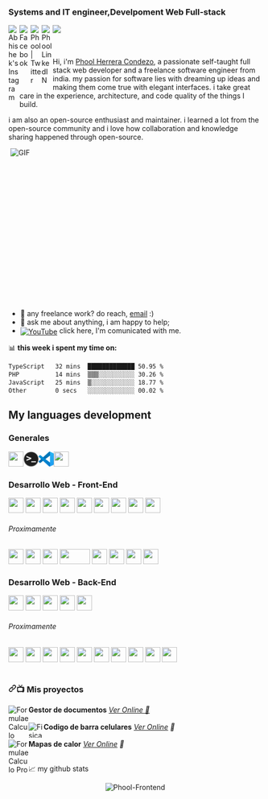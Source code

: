 ### Systems and IT engineer,Develpoment Web Full-stack
<a href="https://www.instagram.com/phooldx/">
  <img align="left" alt="Abhishek's Instagram" width="22px" src="https://raw.githubusercontent.com/hussainweb/hussainweb/main/icons/instagram.png" />
</a>
<a href="https://www.facebook.com/phool.herreracondezo/" rel="nofollow"><img align="left" alt="Facebook" width="22px" src="https://cdn.icon-icons.com/icons2/555/PNG/512/facebook_icon-icons.com_53612.png" data-canonical-src="https://1000marcas.net/wp-content/uploads/2019/11/Instagram-logo.png" style="max-width:100%;">
</a>
<a href="">
  <img align="left" alt="Phool | Twitter" width="22px" src="https://raw.githubusercontent.com/peterthehan/peterthehan/master/assets/twitter.svg" />
</a>
<a href="https://www.linkedin.com/in/phool-antony-herrera-condezo-143004205/">
  <img align="left" alt="Phool LinkedIN" width="22px" src="https://raw.githubusercontent.com/peterthehan/peterthehan/master/assets/linkedin.svg" />
</a>



![](https://visitor-badge.glitch.me/badge?page_id=Phool-Frontend)

<br />

Hi, i'm [Phool Herrera Condezo](https://www.linkedin.com/in/phool-antony-herrera-condezo-143004205/), a passionate self-taught full stack web developer and a freelance software engineer from india. my passion for software lies with dreaming up ideas and making them come true with elegant interfaces. i take great care in the experience, architecture, and code quality of the things I build.

i am also an open-source enthusiast and maintainer. i learned a lot from the open-source community and i love how collaboration and knowledge sharing happened through open-source.


  <img align="right" alt="GIF" src="https://github.com/abhisheknaiidu/abhisheknaiidu/blob/master/code.gif?raw=true" width="500" height="320" />
  
- 💼 any freelance work? do reach, [email](mailto:phool_05@hotmail.com) :)
- 💬 ask me about anything, i am happy to help;
- <a href="https://api.whatsapp.com/send?phone=51928450226&text=Hola!!!%20vi%20tu%20perfil%20de%20Github,%20y%20decidi%20contactarte." rel="nofollow"><img align="center" alt="YouTube" width="22px" src="https://cdn.icon-icons.com/icons2/373/PNG/256/Whatsapp_37229.png" data-canonical-src="https://cdn.icon-icons.com/icons2/373/PNG/256/Whatsapp_37229.png" style="max-width:100%;"></a> click here, I'm comunicated with me.



📊 **this week i spent my time on:**
<!--START_SECTION:waka-->

```text
TypeScript   32 mins  █████████████ 50.95 %
PHP          14 mins  ▒▒▒░░░░░░░░░░ 30.26 %
JavaScript   25 mins  ▒░░░░░░░░░░░░ 18.77 %
Other        0 secs   ░░░░░░░░░░░░░ 00.02 %
```

<!--END_SECTION:waka-->


<h2>My languages development</h2>
<h3>Generales</h3>
<a target="_blank" rel="noopener noreferrer" href="https://raw.githubusercontent.com/jmnote/z-icons/master/svg/git.svg"><img align="bottom" src="https://raw.githubusercontent.com/jmnote/z-icons/master/svg/git.svg" width="30" height="30" style="max-width:100%;"></a>
<a target="_blank" rel="noopener noreferrer" href="https://raw.githubusercontent.com/jmnote/z-icons/master/svg/github.svg"><img align="left" src="https://raw.githubusercontent.com/jmnote/z-icons/master/svg/github.svg" width="30" height="30" style="max-width:100%;"></a>
<a target="_blank" rel="noopener noreferrer" href="https://raw.githubusercontent.com/github/explore/80688e429a7d4ef2fca1e82350fe8e3517d3494d/topics/terminal/terminal.png"><img align="left" src="https://raw.githubusercontent.com/github/explore/80688e429a7d4ef2fca1e82350fe8e3517d3494d/topics/terminal/terminal.png" width="30" height="30" style="max-width:100%;"></a>
<a target="_blank" rel="noopener noreferrer" href="https://raw.githubusercontent.com/github/explore/80688e429a7d4ef2fca1e82350fe8e3517d3494d/topics/visual-studio-code/visual-studio-code.png"><img align="left" src="https://raw.githubusercontent.com/github/explore/80688e429a7d4ef2fca1e82350fe8e3517d3494d/topics/visual-studio-code/visual-studio-code.png" width="30" height="30" style="max-width:100%;"></a>
<h3>Desarrollo Web - Front-End</h3>
<a target="_blank" rel="noopener noreferrer" href="#"><img align="bottom" src="https://cdn.icon-icons.com/icons2/2107/PNG/512/file_type_html_icon_130541.png" width="30" height="30" style="max-width:100%;"></a>
<a target="_blank" rel="noopener noreferrer" href="#"><img align="bottom" src="https://cdn.icon-icons.com/icons2/2107/PNG/512/file_type_css_icon_130661.png" width="30" height="30" style="max-width:100%;"></a>
<a target="_blank" rel="noopener noreferrer" href="#"><img align="bottom" src="https://cdn.icon-icons.com/icons2/2108/PNG/512/javascript_icon_130900.png" width="30" height="30" style="max-width:100%;"></a>
<a target="_blank" rel="noopener noreferrer" href="#"><img align="bottom" src="https://cdn.icon-icons.com/icons2/3053/PNG/512/balsamiq_mockups_macos_bigsur_icon_190357.png" width="30" height="30" style="max-width:100%;"></a>
<a target="_blank" rel="noopener noreferrer" href="#"><img align="bottom" src="https://cdn.icon-icons.com/icons2/2107/PNG/512/file_type_sass_icon_130182.png" width="30" height="30" style="max-width:100%;"></a>
<a target="_blank" rel="noopener noreferrer" href="#"><img align="bottom" src="https://cdn.icon-icons.com/icons2/2415/PNG/512/jquery_plain_wordmark_logo_icon_146445.png" width="30" height="30" style="max-width:100%;"></a>
<a target="_blank" rel="noopener noreferrer" href="#"><img align="bottom" src="https://cdn.icon-icons.com/icons2/2790/PNG/512/json_filetype_icon_177531.png" width="30" height="30" style="max-width:100%;"></a>
<a target="_blank" rel="noopener noreferrer" href="#"><img align="bottom" src="https://cdn.icon-icons.com/icons2/2631/PNG/512/google_maps_new_logo_icon_159147.png" width="30" height="30" style="max-width:100%;"></a>
<a target="_blank" rel="noopener noreferrer" href="#"><img align="bottom" src="https://upload.wikimedia.org/wikipedia/commons/b/b2/Bootstrap_logo.svg" width="30" height="30" style="max-width:100%;"></a>
    <h6>Proximamente</h6>
    <a target="_blank" rel="noopener noreferrer" href="#"><img align="bottom" src="https://cdn.icon-icons.com/icons2/2699/PNG/512/figma_logo_icon_170157.png" width="30" height="30" style="max-width:100%;"></a>
    <a target="_blank" rel="noopener noreferrer" href="#"><img align="bottom" src="https://cdn.icon-icons.com/icons2/2107/PNG/512/file_type_angular_icon_130754.png" width="30" height="30" style="max-width:100%;"></a>
    <a target="_blank" rel="noopener noreferrer" href="#"><img align="bottom" src="https://cdn.icon-icons.com/icons2/2108/PNG/512/react_icon_130845.png" width="30" height="30" style="max-width:100%;"></a>
    <a target="_blank" rel="noopener noreferrer" href="#"><img align="bottom" src="https://cdn.icon-icons.com/icons2/2699/PNG/512/vuejs_logo_icon_169247.png" width="60" height="30" style="max-width:100%;"></a>
    <a target="_blank" rel="noopener noreferrer" href="#"><img align="bottom" src="https://cdn.icon-icons.com/icons2/1088/PNG/512/1485282157-adobe-photoshop-raster-graphics-editor-cc-creative-cloud_78285.png" width="30" height="30" style="max-width:100%;"></a>
    <a target="_blank" rel="noopener noreferrer" href="#"><img align="bottom" src="https://cdn.icon-icons.com/icons2/2107/PNG/512/file_type_typescript_icon_130108.png" width="30" height="30" style="max-width:100%;"></a>
    <a target="_blank" rel="noopener noreferrer" href="#"><img align="bottom" src="https://cdn.icon-icons.com/icons2/2415/PNG/512/sketch_original_logo_icon_146342.png" width="30" height="30" style="max-width:100%;"></a>
    <a target="_blank" rel="noopener noreferrer" href="#"><img align="bottom" src="https://cdn.icon-icons.com/icons2/2415/PNG/512/gulp_plain_logo_icon_146485.png" width="30" height="30" style="max-width:100%;"></a>
        
<h3>Desarrollo Web - Back-End</h3>
<a target="_blank" rel="noopener noreferrer" href="#"><img align="bottom" src="https://cdn.icon-icons.com/icons2/2107/PNG/512/file_type_php_icon_130266.png" width="30" height="30" style="max-width:100%;"></a>
<a target="_blank" rel="noopener noreferrer" href="#"><img align="bottom" src="https://cdn.icon-icons.com/icons2/2415/PNG/512/mysql_original_wordmark_logo_icon_146417.png" width="30" height="30" style="max-width:100%;"></a>
<a target="_blank" rel="noopener noreferrer" href="#"><img align="bottom" src="https://cdn.icon-icons.com/icons2/2415/PNG/512/heroku_plain_wordmark_logo_icon_146480.png" width="30" height="30" style="max-width:100%;"></a>
<a target="_blank" rel="noopener noreferrer" href="#"><img align="bottom" src="https://cdn.icon-icons.com/icons2/3053/PNG/512/postman_macos_bigsur_icon_189815.png" width="30" height="30" style="max-width:100%;"></a>    
<a target="_blank" rel="noopener noreferrer" href="#"><img align="bottom" src="https://www.muylinux.com/wp-content/uploads/2018/02/microsoft_sqlserver.png" width="30" height="30" style="max-width:100%;"></a>   
    <h6>Proximamente</h6>
    <a target="_blank" rel="noopener noreferrer" href="#"><img align="bottom" src="https://cdn.icon-icons.com/icons2/2415/PNG/512/nodejs_original_wordmark_logo_icon_146412.png" width="30" height="30" style="max-width:100%;"></a>
    <a target="_blank" rel="noopener noreferrer" href="#"><img align="bottom" src="https://cdn.icon-icons.com/icons2/2415/PNG/512/mongodb_plain_wordmark_logo_icon_146423.png" width="30" height="30" style="max-width:100%;"></a>
    <a target="_blank" rel="noopener noreferrer" href="#"><img align="bottom" src="https://cdn.icon-icons.com/icons2/790/PNG/512/wordpress_icon-icons.com_65448.png" width="30" height="30" style="max-width:100%;"></a>
    <a target="_blank" rel="noopener noreferrer" href="#"><img align="bottom" src="https://cdn.icon-icons.com/icons2/2107/PNG/512/file_type_aws_icon_130732.png" width="30" height="30" style="max-width:100%;"></a>
    <a target="_blank" rel="noopener noreferrer" href="#"><img align="bottom" src="https://cdn.icon-icons.com/icons2/2699/PNG/512/laravel_logo_icon_170314.png" width="30" height="30" style="max-width:100%;"></a>
    <a target="_blank" rel="noopener noreferrer" href="#"><img align="bottom" src="https://cdn.icon-icons.com/icons2/2107/PNG/512/file_type_docker_icon_130643.png" width="30" height="30" style="max-width:100%;"></a>
    <a target="_blank" rel="noopener noreferrer" href="#"><img align="bottom" src="https://cdn.icon-icons.com/icons2/836/PNG/512/Shopify_icon-icons.com_66757.png" width="30" height="30" style="max-width:100%;"></a>
    <a target="_blank" rel="noopener noreferrer" href="#"><img align="bottom" src="https://cdn.icon-icons.com/icons2/2699/PNG/512/jenkins_logo_icon_170552.png" width="30" height="30" style="max-width:100%;"></a>
    <a target="_blank" rel="noopener noreferrer" href="#"><img align="bottom" src="https://cdn.icon-icons.com/icons2/2699/PNG/512/kubernetes_logo_icon_168359.png" width="30" height="30" style="max-width:100%;"></a>
    <a target="_blank" rel="noopener noreferrer" href="#"><img align="bottom" src="https://cdn.icon-icons.com/icons2/2415/PNG/512/ruby_original_wordmark_logo_icon_146364.png" width="30" height="30" style="max-width:100%;">
</a><br><br>
    
<h3><a id="user-content--mis-aplicaciones" class="anchor" aria-hidden="true" href="#-mis-aplicaciones"><svg class="octicon octicon-link" viewBox="0 0 16 16" version="1.1" width="16" height="16" aria-hidden="true"><path fill-rule="evenodd" d="M7.775 3.275a.75.75 0 001.06 1.06l1.25-1.25a2 2 0 112.83 2.83l-2.5 2.5a2 2 0 01-2.83 0 .75.75 0 00-1.06 1.06 3.5 3.5 0 004.95 0l2.5-2.5a3.5 3.5 0 00-4.95-4.95l-1.25 1.25zm-4.69 9.64a2 2 0 010-2.83l2.5-2.5a2 2 0 012.83 0 .75.75 0 001.06-1.06 3.5 3.5 0 00-4.95 0l-2.5 2.5a3.5 3.5 0 004.95 4.95l1.25-1.25a.75.75 0 00-1.06-1.06l-1.25 1.25a2 2 0 01-2.83 0z"></path></svg></a><g-emoji class="g-emoji" alias="tv" fallback-src="https://github.githubassets.com/images/icons/emoji/unicode/1f4fa.png">📺</g-emoji> Mis proyectos</h3>
<p><a href="https://gestor-archivos.herokuapp.com/" rel="nofollow"><img align="left" alt="Formulae Calculo" width="40px" src="https://cdn.icon-icons.com/icons2/2107/PNG/512/file_type_php_icon_130266.png" data-canonical-src="https://play-lh.googleusercontent.com/5kLMnce84PkTt4hQEnvN5iWW8FJUqlm07R7Y-V5dYch9KPloLLUghyDw9_a611A6DA=s180-rw" style="max-width:100%;"></a>
 <strong>Gestor de documentos</strong> <em><a href="www,google.com">Ver Online 👀</a></em>
<br>
<br>
<a href="#" rel="nofollow"><img align="left" alt="Fisica" width="30px" height="30px" src="https://cdn.icon-icons.com/icons2/2108/PNG/512/javascript_icon_130900.png" data-canonical-src="https://play-lh.googleusercontent.com/PRdpXg1uGaRQiP5SSJaEL8EvYtgdEC3sDBN1lclrHXINKRJezcXJ9Onr09l2yxxOX4k=s180-rw" style="max-width:100%;"></a>
 <strong>Codigo de barra celulares</strong> <em><a href="https://gestor-archivos.herokuapp.com/">Ver Online</a> 👀</em>
<br>
<br>
<a href="#" rel="nofollow"><img align="left" alt="Formulae Calculo Pro" width="40px" src="https://cdn.icon-icons.com/icons2/2107/PNG/512/file_type_php_icon_130266.png" data-canonical-src="https://play-lh.googleusercontent.com/5kLMnce84PkTt4hQEnvN5iWW8FJUqlm07R7Y-V5dYch9KPloLLUghyDw9_a611A6DA=s180-rw" style="max-width:100%;"></a>
 <strong>Mapas de calor</strong> <em><a href="www,google.com">Ver Online</a> 👀</em>
<br>
<br></p>


📈 my github stats

<p align="center"> <img src="https://github-readme-stats.vercel.app/api?username=Phool-Frontend&show_icons=true&theme=gotham" alt="Phool-Frontend" />
